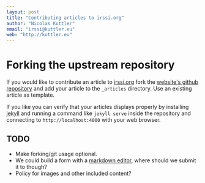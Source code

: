 ```yaml
---
layout: post
title: "Contributing articles to irssi.org"
author: "Nicolas Kuttler"
email: "irssi@kuttler.eu"
web: "http://kuttler.eu"
---
```


Forking the upstream repository
==

If you would like to contribute an article to [irssi.org](http://irssi.org)
fork the [website's github repository](https://github.com/irssi/irssi.github.io)
and add your article to the `_articles` directory.
Use an existing article as template.

If you like you can verify that your articles displays properly by installing
[jekyll](http://jekyllrb.com) and running a command like
`jekyll serve` inside the repository and connecting to
`http://localhost:4000` with your web browser.

TODO
--

- Make forking/git usage optional.
- We could build a form with a [markdown editor](http://vuejs.org/examples/),
  where should we submit it to though?
- Policy for images and other included content?
